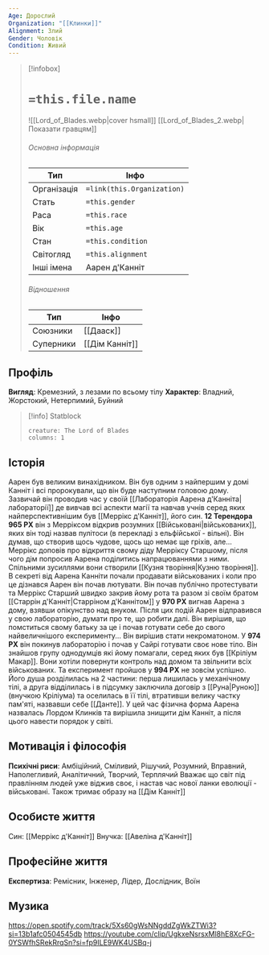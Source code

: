```yaml
---
Age: Дорослий
Organization: "[[Клинки]]"
Alignment: Злий
Gender: Чоловік
Condition: Живий
---
```

> [!infobox]
> # `=this.file.name`
> ![[Lord_of_Blades.webp|cover hsmall]]
> [[Lord_of_Blades_2.webp|Показати гравцям]]
> ###### Основна інформація
> Тип | Інфо |
> ---|---|
> Організація | `=link(this.Organization)` |
> Стать | `=this.gender` |
> Раса | `=this.race` |
> Вік | `=this.age` |
> Стан | `=this.condition` |
> Світогляд | `=this.alignment` |
> Інші імена | Аарен д'Канніт |
> ###### Відношення
> Тип | Інфо |
> ---|---|
> Союзники | [[Дааск]] |
> Суперники | [[Дім Канніт]] |

## Профіль
**Вигляд**: Кремезний, з лезами по всьому тілу
**Характер**: Владний, Жорстокий, Нетерпимий, Буйний

> [!info] Statblock
> ```statblock
> creature: The Lord of Blades
> columns: 1
> ```

## Історія
Аарен був великим винахідником. Він був одним з найпершим у домі Канніт і всі пророкували, що він буде наступним головою дому. Зазвичай він проводив час у своїй [[Лабораторія Аарена д'Канніта|лабораторії]] де вивчав всі аспекти магії та навчав учнів серед яких найперспективнішим був [[Меррікс д'Канніт]], його син.
**12 Терендора 965 РХ** він з Мерріксом відкрив розумних [[Військовані|військованих]], яких він тоді назвав пулітоси (в перекладі з ельфійської - вільні). Він думав, що створив щось чудове, щось що немає ще гріхів, але... Меррікс доповів про відкриття свому діду Мерріксу Старшому, після чого дім попросив Аарена поділитись напрацюваннями з ними. Спільними зусиллями вони створили [[Кузня творіння|Кузню творіння]]. 
В секреті від Аарена Канніти почали продавати військованих і коли про це дізнався Аарен він почав лютувати. Він почав публічно протестувати та Меррікс Старший швидко закрив йому рота та разом зі своїм братом [[Старрін д'Канніт|Старріном д'Каннітом]] у **970 РХ** вигнав Аарена з дому, взявши опікунство над внуком. 
Після цих подій Аарен відправився у свою лабораторію, думати про те, що робити далі. Він вирішив, що помститься свому батьку за це і почав готувати себе до свого найвеличнішого експерименту... Він вирішив стати некроматоном.
У **974 РХ** він покинув лабораторію і почав у Сайрі готувати своє нове тіло. Він знайшов групу однодумців які йому помагали, серед яких був [[Кріліум Макар]]. Вони хотіли повернути контроль над домом та звільнити всіх військованих. Та експеримент пройшов у **994 РХ** не зовсім успішно. Його душа розділилась на 2 частини: перша лишилась у механічному тілі, а друга відділилась і в підсумку заключила договір з [[Руна|Руною]] (внучкою Кріліума) та оселилась в її тілі, втративши велику частку пам'яті, назвавши себе [[Данте]].
У цей час фізична форма Аарена назвалась Лордом Клинків та вирішила знищити дім Канніт, а після цього навести порядок у світі.
## Мотивація і філософія
**Психічні риси**: Амбіційний, Сміливий, Рішучий, Розумний, Вправний, Наполегливий, Аналітичний, Творчий, Терплячий
Вважає що світ під правлінням людей уже віджив своє, і настав час нової ланки еволюції - військовані. Також тримає образу на [[Дім Канніт]]
## Особисте життя
Син: [[Меррікс д'Канніт]]
Внучка: [[Авеліна д'Канніт]]
## Професійне життя
**Експертиза**: Ремісник, Інженер, Лідер, Дослідник, Воїн
## Музика
https://open.spotify.com/track/5Xs60gWsNNgddZgWkZTWi3?si=13b1afc0504545db
https://youtube.com/clip/UgkxeNsrsxMl8hE8XcFG-0YSWfhSRekRrqSn?si=fp9ILE9WK4USBq-j